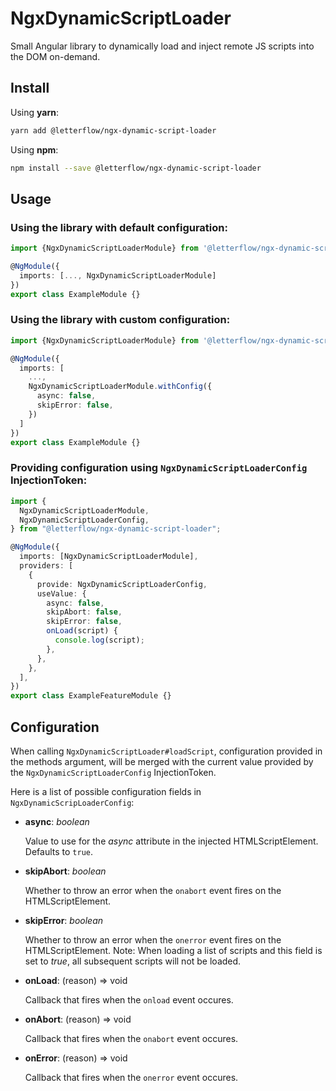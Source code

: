 # NgxDynamicScriptLoader

Small Angular library to dynamically load and inject remote JS scripts into the DOM on-demand.

## **Install**

Using **yarn**:

```bash
yarn add @letterflow/ngx-dynamic-script-loader
```

Using **npm**:

```bash
npm install --save @letterflow/ngx-dynamic-script-loader
```

## **Usage**

### Using the library with default configuration:

```ts
import {NgxDynamicScriptLoaderModule} from '@letterflow/ngx-dynamic-script-loader';

@NgModule({
  imports: [..., NgxDynamicScriptLoaderModule]
})
export class ExampleModule {}
```

### Using the library with custom configuration:

```ts
import {NgxDynamicScriptLoaderModule} from '@letterflow/ngx-dynamic-script-loader';

@NgModule({
  imports: [
    ...,
    NgxDynamicScriptLoaderModule.withConfig({
      async: false,
      skipError: false,
    })
  ]
})
export class ExampleModule {}
```

### Providing configuration using `NgxDynamicScriptLoaderConfig` InjectionToken:

```ts
import {
  NgxDynamicScriptLoaderModule,
  NgxDynamicScriptLoaderConfig,
} from "@letterflow/ngx-dynamic-script-loader";

@NgModule({
  imports: [NgxDynamicScriptLoaderModule],
  providers: [
    {
      provide: NgxDynamicScriptLoaderConfig,
      useValue: {
        async: false,
        skipAbort: false,
        skipError: false,
        onLoad(script) {
          console.log(script);
        },
      },
    },
  ],
})
export class ExampleFeatureModule {}
```

## **Configuration**

When calling `NgxDynamicScriptLoader#loadScript`, configuration provided in the methods argument,
will be merged with the current value provided by the `NgxDynamicScriptLoaderConfig` InjectionToken.

Here is a list of possible configuration fields in `NgxDynamicScripLoaderConfig`:

- **async**: _boolean_

  Value to use for the _async_ attribute in the injected HTMLScriptElement.
  Defaults to `true`.

- **skipAbort**: _boolean_

  Whether to throw an error when the `onabort` event fires on the HTMLScriptElement.

- **skipError**: _boolean_

  Whether to throw an error when the `onerror` event fires on the HTMLScriptElement.
  Note: When loading a list of scripts and this field is set to _true_, all subsequent scripts will not be loaded.

- **onLoad**: (reason) => void

  Callback that fires when the `onload` event occures.

- **onAbort**: (reason) => void

  Callback that fires when the `onabort` event occures.

- **onError**: (reason) => void

  Callback that fires when the `onerror` event occures.
